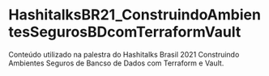 # HashitalksBR21_ConstruindoAmbientesSegurosBDcomTerraformVault
Conteúdo utilizado na palestra do Hashitalks Brasil 2021 Construindo Ambientes Seguros de Bancso de Dados com Terraform e Vault.

